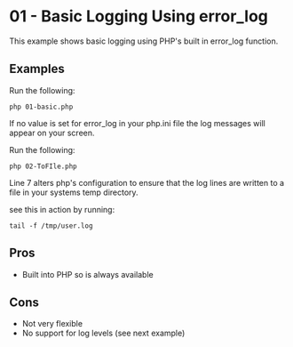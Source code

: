 # 01 - Basic Logging Using error_log

This example shows basic logging using PHP's built in error_log function.

## Examples 

Run the following: 

````
php 01-basic.php
````

If no value is set for error_log in your php.ini file the log messages will
appear on your screen.   

Run the following: 

````
php 02-ToFIle.php
````

Line 7 alters php's configuration to ensure that the log lines are written to a 
file in your systems temp directory. 

see this in action by running: 

````
tail -f /tmp/user.log 
````

## Pros

* Built into PHP so is always available

## Cons

* Not very flexible 
* No support for log levels (see next example)

